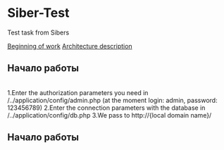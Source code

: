 # Siber-Test
Test task from Sibers

[Beginning of work](#start) 
[Architecture description](#start) 

<a name="start"><h2>Начало работы</h2></a>  
1.Enter the authorization parameters you need in /../application/config/admin.php (at the moment login: admin, password: 123456789)
2.Enter the connection parameters with the database in /../application/config/db.php 
3.We pass to http://{local domain name}/

<a name="start"><h2>Начало работы</h2></a> 



